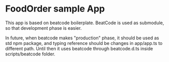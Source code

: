 # FoodOrder sample App

This app is based on beatcode boilerplate.
BeatCode is used as submodule, so that development phase is easier.

In future, when beatcode makes "production" phase, it should be used as std npm package, and typing reference should be changes in app/app.ts to different path.
Until then it uses beatcode through beatcode.d.ts inside scripts/beatcode folder.
